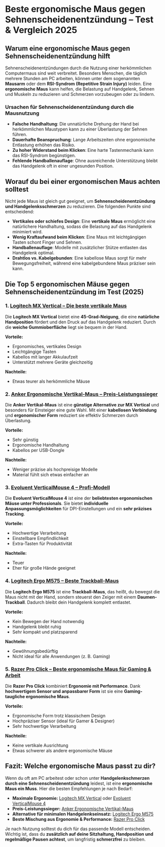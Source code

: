# Beste ergonomische Maus gegen Sehnenscheidenentzündung – Test & Vergleich 2025

## Warum eine ergonomische Maus gegen Sehnenscheidenentzündung hilft

Sehnenscheidenentzündungen durch die Nutzung einer herkömmlichen Computermaus sind weit verbreitet. Besonders Menschen, die täglich mehrere Stunden am PC arbeiten, können unter dem sogenannten **Mausarm** oder dem **RSI-Syndrom (Repetitive Strain Injury)** leiden. Eine **ergonomische Maus** kann helfen, die Belastung auf Handgelenk, Sehnen und Muskeln zu reduzieren und Schmerzen vorzubeugen oder zu lindern.

### Ursachen für Sehnenscheidenentzündung durch die Mausnutzung
- **Falsche Handhaltung**: Die unnatürliche Drehung der Hand bei herkömmlichen Maustypen kann zu einer Überlastung der Sehnen führen.
- **Dauerhafte Beanspruchung**: Lange Arbeitszeiten ohne ergonomische Entlastung erhöhen das Risiko.
- **Zu hoher Widerstand beim Klicken**: Eine harte Tastenmechanik kann das RSI-Syndrom begünstigen.
- **Fehlende Handballenauflage**: Ohne ausreichende Unterstützung bleibt das Handgelenk oft in einer ungesunden Position.

## Worauf du bei einer ergonomischen Maus achten solltest

Nicht jede Maus ist gleich gut geeignet, um **Sehnenscheidenentzündung und Handgelenksschmerzen** zu reduzieren. Die folgenden Punkte sind entscheidend:

- **Vertikales oder schiefes Design**: Eine **vertikale Maus** ermöglicht eine natürlichere Handhaltung, sodass die Belastung auf das Handgelenk minimiert wird.
- **Wenig Kraftaufwand beim Klicken**: Eine Maus mit leichtgängigen Tasten schont Finger und Sehnen.
- **Handballenauflage**: Modelle mit zusätzlicher Stütze entlasten das Handgelenk optimal.
- **Drahtlos vs. Kabelgebunden**: Eine kabellose Maus sorgt für mehr Bewegungsfreiheit, während eine kabelgebundene Maus präziser sein kann.

## Die Top 5 ergonomischen Mäuse gegen Sehnenscheidenentzündung im Test (2025)

### 1. [Logitech MX Vertical – Die beste vertikale Maus](https://www.amazon.de/dp/B07FNJB8TT)
Die **Logitech MX Vertical** bietet eine **45-Grad-Neigung**, die eine **natürliche Handposition** fördert und den Druck auf das Handgelenk reduziert. Durch die **weiche Gummioberfläche** liegt sie bequem in der Hand.

**Vorteile:**
- Ergonomisches, vertikales Design
- Leichtgängige Tasten
- Kabellos mit langer Akkulaufzeit
- Unterstützt mehrere Geräte gleichzeitig

**Nachteile:**
- Etwas teurer als herkömmliche Mäuse

### 2. [Anker Ergonomische Vertikal-Maus – Preis-Leistungssieger](https://www.amazon.de/dp/B00FGI2QVC)
Die **Anker Vertikal-Maus** ist eine **günstige Alternative zur MX Vertical** und besonders für Einsteiger eine gute Wahl. Mit einer **kabellosen Verbindung** und **ergonomischer Form** reduziert sie effektiv Schmerzen durch Überlastung.

**Vorteile:**
- Sehr günstig
- Ergonomische Handhaltung
- Kabellos per USB-Dongle

**Nachteile:**
- Weniger präzise als hochpreisige Modelle
- Material fühlt sich etwas einfacher an

### 3. [Evoluent VerticalMouse 4 – Profi-Modell](https://www.amazon.de/dp/B00427TAIK)
Die **Evoluent VerticalMouse 4** ist eine der **beliebtesten ergonomischen Mäuse unter Professionals**. Sie bietet **individuelle Anpassungsmöglichkeiten** für DPI-Einstellungen und ein **sehr präzises Tracking**.

**Vorteile:**
- Hochwertige Verarbeitung
- Einstellbare Empfindlichkeit
- Extra-Tasten für Produktivität

**Nachteile:**
- Teuer
- Eher für große Hände geeignet

### 4. [Logitech Ergo M575 – Beste Trackball-Maus](https://www.amazon.de/dp/B08F2XNBPH)
Die **Logitech Ergo M575** ist eine **Trackball-Maus**, das heißt, du bewegst die Maus nicht mit der Hand, sondern steuerst den Zeiger mit einem **Daumen-Trackball**. Dadurch bleibt dein Handgelenk komplett entlastet.

**Vorteile:**
- Kein Bewegen der Hand notwendig
- Handgelenk bleibt ruhig
- Sehr kompakt und platzsparend

**Nachteile:**
- Gewöhnungsbedürftig
- Nicht ideal für alle Anwendungen (z. B. Gaming)

### 5. [Razer Pro Click – Beste ergonomische Maus für Gaming & Arbeit](https://www.amazon.de/dp/B08F2XNBPH)
Die **Razer Pro Click** kombiniert **Ergonomie mit Performance**. Dank **hochwertigem Sensor und anpassbarer Form** ist sie eine **Gaming-taugliche ergonomische Maus**.

**Vorteile:**
- Ergonomische Form trotz klassischem Design
- Hochpräziser Sensor (ideal für Gamer & Designer)
- Sehr hochwertige Verarbeitung

**Nachteile:**
- Keine vertikale Ausrichtung
- Etwas schwerer als andere ergonomische Mäuse

## Fazit: Welche ergonomische Maus passt zu dir?

Wenn du oft am PC arbeitest oder schon unter **Handgelenkschmerzen durch eine Sehnenscheidenentzündung** leidest, ist eine **ergonomische Maus ein Muss**. Hier die besten Empfehlungen je nach Bedarf:

- **Maximale Ergonomie:** [Logitech MX Vertical](https://www.amazon.de/dp/B07FNJB8TT) oder [Evoluent VerticalMouse 4](https://www.amazon.de/dp/B00427TAIK)
- **Preis-Leistungssieger:** [Anker Ergonomische Vertikal-Maus](https://www.amazon.de/dp/B00FGI2QVC)
- **Alternative für minimalen Handgelenkseinsatz:** [Logitech Ergo M575](https://www.amazon.de/dp/B08F2XNBPH)
- **Beste Mischung aus Ergonomie & Performance:** [Razer Pro Click](https://www.amazon.de/dp/B08F2XNBPH)

Je nach Nutzung solltest du dich für das passende Modell entscheiden. Wichtig ist, dass du **zusätzlich auf deine Sitzhaltung, Handposition und regelmäßige Pausen achtest**, um langfristig **schmerzfrei** zu bleiben.


